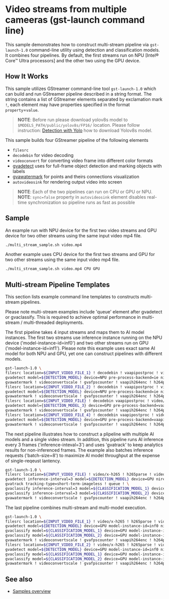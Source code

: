 # Video streams from multiple cameeras (gst-launch command line)

This sample demonstrates how to construct multi-stream pipeline via `gst-launch-1.0` command-line utility using detection and classification models.
It combines four pipelines. By default, the first streams run on NPU [Intel® Core™ Ultra processors] and the other two using the GPU device.

## How It Works
This sample utilizes GStreamer command-line tool `gst-launch-1.0` which can build and run GStreamer pipeline described in a string format.
The string contains a list of GStreamer elements separated by exclamation mark `!`, each element may have properties specified in the format `property`=`value`.

> **NOTE**: Before run please download yolov8s model to `$MODELS_PATH/public/yolov8s/FP16/` location.
Please follow instruction: [Detection with Yolo](./gst_launch/detection_with_yolo/README.md) how to download Yolov8s model.

This sample builds four GStreamer pipeline of the following elements
* `filesrc`
* `decodebin` for video decoding
* `videoconvert` for converting video frame into different color formats
* [gvadetect](https://dlstreamer.github.io/elements/gvadetect.html) uses for full-frame object detection and marking objects with labels
* [gvawatermark](https://dlstreamer.github.io/elements/gvawatermark.html) for points and theirs connections visualization
* `autovideosink` for rendering output video into screen
> **NOTE**: Each of the two pipelines can run on CPU or GPU or NPU.
> **NOTE**: `sync=false` property in `autovideosink` element disables real-time synchronization so pipeline runs as fast as possible

## Sample
An example run with NPU device for the first two video streams and GPU device for two other streams using the same input video mp4 file.

```sh
./multi_stream_sample.sh video.mp4
```

Another example uses CPU device for the first two streams and GPU for two other streams using the same input video mp4 file.

```sh
./multi_stream_sample.sh video.mp4 CPU GPU
```

## Multi-stream Pipeline Templates
This section lists example command line templates to constructs multi-stream pipelines. 

Please note multi-stream examples include 'queue' element after gvadetect or gvaclassify. 
This is required to achieve optimal performance in multi-stream / multi-threaded deployments. 

The first pipeline takes 4 input streams and maps them to AI model instances. 
The first two streams use inference instance running on the NPU device ('model-instance-id=inf0') and two other streams run on GPU ('model-instance-id=inf1').
Please note this example uses exact same AI model for both NPU and GPU, yet one can construct pipelines with different models.

```sh
gst-launch-1.0 \
filesrc location=${INPUT_VIDEO_FILE_1} ! decodebin ! vaapipostproc ! video/x-raw(memory:VASurface) ! \
gvadetect model=${DETECTION_MODEL} device=NPU pre-process-backend=ie nireq=4 model-instance-id=inf0 ! queue ! \
gvawatermark ! videoconvertscale ! gvafpscounter ! vaapih264enc ! h264parse ! mp4mux ! filesink location=${OUTPUT_VIDEO_FILE_1} \
filesrc location=${INPUT_VIDEO_FILE_2} ! decodebin ! vaapipostproc ! video/x-raw(memory:VASurface) ! \
gvadetect model=${DETECTION_MODEL} device=NPU pre-process-backend=ie nireq=4 model-instance-id=inf0 ! queue ! \
gvawatermark ! videoconvertscale ! gvafpscounter ! vaapih264enc ! h264parse ! mp4mux ! filesink location=${OUTPUT_VIDEO_FILE_2} \
filesrc location=${INPUT_VIDEO_FILE} ! decodebin vaapipostproc ! video/x-raw(memory:VASurface) ! 
gvadetect model={$DETECTION_MODEL_3} device=GPU pre-process-backend=vaapi-surface-sharing nireq=4 model-instance-id=inf1 ! queue ! \
gvawatermark ! videoconvertscale ! gvafpscounter ! vaapih264enc ! h264parse ! mp4mux ! filesink location=${OUTPUT_VIDEO_FILE_3} \
filesrc location=${INPUT_VIDEO_FILE_4} ! decodebin vaapipostproc ! video/x-raw(memory:VASurface) ! 
gvadetect model=${DETECTION_MODEL} device=GPU pre-process-backend=vaapi-surface-sharing nireq=4 model-instance-id=inf1 ! queue ! \
gvawatermark ! videoconvertscale ! gvafpscounter ! vaapih264enc ! h264parse ! mp4mux ! filesink location=${OUTPUT_VIDEO_FILE_4}
```

The next pipeline illustrates how to construct a plipeline with multiple AI models and a single video stream.
In addition, this pipeline runs AI inference every 3 frames ('inference-inteval=3') and uses 'gvatrack' to keep analytics results for non-inferenced frames.
The example also batches inference requests ('batch-size=8') to maximize AI model throughput at the expense of single-reqeust lantency.

```sh
gst-launch-1.0 \
filesrc location=${INPUT_VIDEO_FILE} ! video/x-h265 ! h265parse ! video/x-h265 ! vaapih265dec ! video/x-raw(memory:VASurface) ! \
gvadetect inference-interval=3 model=${DETECTION_MODEL} device=GPU nireq=4 batch-size=8 ie-config=PERFORMANCE_HINT=THROUGHPUT pre-process-backend=vaapi-surface-sharing ! queue ! \
gvatrack tracking-type=short-term-imageless ! queue ! \
gvaclassify inference-interval=3 model=${CLASSIFICATION_MODEL_1} device=GPU nireq=4 batch-size=8 ie-config=PERFORMANCE_HINT=THROUGHPUT pre-process-backend=vaapi-surface-sharing ! queue ! \
gvaclassify inference-interval=3 model=${CLASSIFICATION_MODEL_2} device=GPU nireq=4 batch-size=8 ie-config=PERFORMANCE_HINT=THROUGHPUT pre-process-backend=vaapi-surface-sharing ! queue ! \
gvawatermark ! videoconvertscale ! gvafpscounter ! vaapih264enc ! h264parse ! mp4mux ! filesink location=${OUTPUT_VIDEO_FILE}
```

The last pipeline combines multi-stream and multi-model execution.

```sh
gst-launch-1.0 \
filesrc location=${INPUT_VIDEO_FILE_1} ! video/x-h265 ! h265parse ! video/x-h265 ! vaapih265dec ! video/x-raw(memory:VASurface) ! \
gvadetect model=${DETECTION_MODEL} device=GPU model-instance-id=inf0 nireq=4 batch-size=8 ie-config=PERFORMANCE_HINT=THROUGHPUT pre-process-backend=vaapi-surface-sharing ! queue ! \
gvaclassify model=${CLASSIFICATION_MODEL_1} device=GPU model-instance-id=inf1 nireq=4 batch-size=8 ie-config=PERFORMANCE_HINT=THROUGHPUT pre-process-backend=vaapi-surface-sharing ! queue ! \
gvaclassify model=${CLASSIFICATION_MODEL_2} device=GPU model-instance-id=inf2 nireq=4 batch-size=8 ie-config=PERFORMANCE_HINT=THROUGHPUT pre-process-backend=vaapi-surface-sharing ! queue ! \ 
gvawatermark ! videoconvertscale ! gvafpscounter ! vaapih264enc ! h264parse ! mp4mux ! filesink location=${OUTPUT_VIDEO_FILE_1} \
filesrc location=${INPUT_VIDEO_FILE_2} ! video/x-h265 ! h265parse ! video/x-h265 ! vaapih265dec ! video/x-raw(memory:VASurface) ! \
gvadetect model=${DETECTION_MODEL} device=GPU model-instance-id=inf0 nireq=4 batch-size=8 ie-config=PERFORMANCE_HINT=THROUGHPUT pre-process-backend=vaapi-surface-sharing ! queue ! \
gvaclassify model=${CLASSIFICATION_MODEL_1} device=GPU model-instance-id=inf1 nireq=4 batch-size=8 ie-config=PERFORMANCE_HINT=THROUGHPUT pre-process-backend=vaapi-surface-sharing ! queue ! \
gvaclassify model=${CLASSIFICATION_MODEL_2} device=GPU model-instance-id=inf2 nireq=4 batch-size=8 ie-config=PERFORMANCE_HINT=THROUGHPUT pre-process-backend=vaapi-surface-sharing ! queue ! \ 
gvawatermark ! videoconvertscale ! gvafpscounter ! vaapih264enc ! h264parse ! mp4mux ! filesink location=${OUTPUT_VIDEO_FILE_2}
```

## See also
* [Samples overview](../../README.md)
